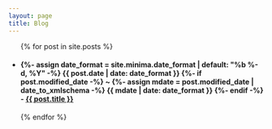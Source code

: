 ```yaml
---
layout: page
title: Blog
---
```

<ul>
  {% for post in site.posts %}
    <li>
      <h4>{%- assign date_format = site.minima.date_format | default: "%b %-d, %Y" -%}
      <time class="dt-published" datetime="{{ post.date | date_to_xmlschema }}" itemprop="datePublished">
        {{ post.date | date: date_format }}
      </time>
      {%- if post.modified_date -%}
        ~ 
        {%- assign mdate = post.modified_date | date_to_xmlschema -%}
        <time class="dt-modified" datetime="{{ mdate }}" itemprop="dateModified">
          {{ mdate | date: date_format }}
        </time>
      {%- endif -%} - <a href=".{{ post.url }}">{{ post.title }}</a></h4>
    </li>
  {% endfor %}
</ul>